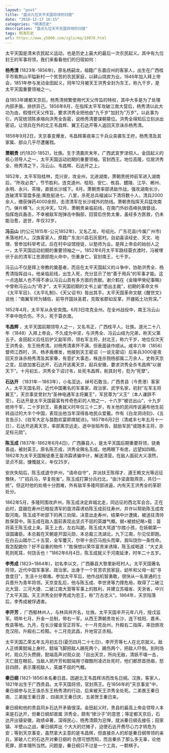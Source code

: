 ```yaml
---
layout: "post"
title: "盘点九位天平天国将领的归宿"
date: "2018-12-17 16:15"
categories: "明清历史"
description: "盘点九位天平天国将领的归宿"
tags: 明清历史
url: https://www.y5000.com/zgls/mq/10078.html
---
```






太平天国是清末农民起义运动，也是历史上最大的最后一次农民起义。其中有九位封王的军事将领，我们来看看他们的归宿如何：

**杨秀清**
(1823年-1856年)，原名杨嗣龙，祖籍广东嘉应州的客家人，出生在广西桂平市紫荆山平隘新村一个贫苦的农民家庭，以耕山烧炭为业。1846年加入拜上帝会，1851年参与发动金田起义，同年12月被天王洪秀全封为东王，称九千岁，是太平天国重要领袖之一。

自1853年建都天京后，杨秀清频繁使用代天父传旨的特权，其中大多是为了处理内部矛盾，排挤异己。1856年8月，在指挥太平军攻破江南大营后，杨秀清以此大功为由，假借代天父传旨，要求洪秀全把他由"九千岁"加封为"万岁"。以此事为引，内官统领陈承瑢向洪秀全告密，说杨秀清要谋朝篡位。洪秀全得知后立刻派出密诏，让领兵在外的北王韦昌辉、翼王石达开等人返回天京诛杀杨秀清。

1856年9月2日，天京事变爆发，韦昌辉乘夜率三千兵众突袭东王府，杨秀清及其家属、部众几乎尽遭屠戮。

**萧朝贵**
(约1820-1852)，壮族。生于清嘉庆末年，广西武宣罗渌垌人。金田起义的核心领导人之一，太平天国运动初期的重要领袖，官封西王。地位高隆，位居洪秀全、杨秀清之下，冯云山、韦昌辉、石达开之上。

1852年，太平军陷桂林，克兴安，攻全州，北进湖南，萧朝贵统帅前军进入湖南后，"所攻必克"，节节胜利，连克道州、桂阳、安仁、攸县、醴陵、江华、郴州、永明、永兴、茶陵，直抵长沙城下。8月，萧朝贵率部诱敌作战，强攻湖南长沙，连破清军营盘多座;乘胜挺进七、八里，杀死总兵福诚以下清将数十人，清兵2000余人，缴获弹药4000余担，击溃清军在长沙城外的防线。萧朝贵指挥天兵猛攻南门，弹片横飞，火光冲天。12月，萧朝贵亲临前线，在南门外妙高峰执旗督战，指挥炮兵轰击，不幸被敌军炮弹击中胸部，回营后伤势太重，虽经多方医救，仍未能治愈，逝世，年仅32岁。

**冯云山**
(约公元1815年-公元1852年)，又名乙龙，号绍光。广东花县(今属广州市)禾落地村人。汉族客家人，原籍广东龙川县石灰窑村。自幼喜读经史、天文、地理，曾参加科举考试，后在村中设馆授徒，以塾师为业。是拜上帝会的始创人之一，太平天国运动初期的重要领袖之一。1852年6月太平军路经蓑衣渡时，冯被埋伏于此的清军江忠源部炮火命中，伤重身亡。官封南王，七千岁。

冯云山不仅是拜上帝教的奠基者，而且在太平天国起义的斗争中，协助洪秀全、杨秀清指挥战斗。他亲临前线，出生入死，充分显示了他“善于用兵”的军事才能。这一点连敌人也不得不承认冯云山具有多方面的贡献。谢介鹤在《金陵甲癸纪事略》中曾称冯云山为“奇才”，太平天国初期的文书上谕“悉出主裁”，初期的革命文书《太平军目》、《太平礼制》、《天父诏书》皆出其手。太平天国革命文献《醒世文》说他：“南翼军师为辅佐，前导开国扶圣君，克取省郡如反掌，开疆拓土功劳深。”

1852年4月，太平军从永安突围。6月3日攻克全州。在全州战役中，南王冯云山不幸中炮负伤。不久，死于蓑衣渡。

**韦昌辉**
，太平天国前期领导人之一，又名韦正，广西桂平人。壮族。道光二十八年（1848）入拜上帝会，不久成为中坚，与洪秀全、冯云山结为兄弟，称天父第五子。金田起义后任后护又副军师，领右军主将，封北王，称六千岁，地位仅次天王洪秀全、东王杨秀清。对杨秀清素怀不满，但表面装作顺从。咸丰六年（1856）督师江西时，洪、杨矛盾爆发，他接到天王密诏（一说无密诏）后率兵3000星夜回天京诛杀杨秀清及其家眷，有意扩大事态，株连杀戮杨部属二万余人，史称天京之变。后欲加害石达开，石达开逃离天京，起兵安徽，要求洪秀全杀韦昌辉“以谢天下”。十月初五，洪秀全下诏讨韦，处死韦昌辉，削其封号，贬为“死孽”。

**石达开**
（1831年－1863年），小名亚达，绰号石敢当，广西贵县（今贵港）客家人，太平天国名将，近代中国著名的军事家、政治家、武学名家，初封“左军主将翼王”，天京事变曾封为“圣神电通军主将翼王”，军民尊为“义王”（本人谦辞不受）。石达开是太平天国最富有传奇色彩的人物之一，十六岁“被访出山”，十九岁统帅千军，二十岁封王，英勇就义时年仅三十二岁，有关他的民间传说遍布他生前转战过的大半个中国，表现出他当年深得各地民众爱戴。作有《白龙洞诗刻》、《五言告示》、《驻军大定与苗胞欢宴即席赋诗》。1857年6月2日（清咸丰七年五月十一日），石达开逃离天京，率部离京远走。途中张贴布告，鼓励军民“或随本主将，亦足标元勋”。

**陈玉成**
(1837年-1862年6月4日)，广西藤县人，是太平天国后期重要将领，骁勇善战，被封英王。原名陈丕成，洪秀全赐名玉成。他两眼下有痣，远望如四眼。1862年为太平天国叛徒奏王苗沛霖诱骗中计，解送清营。在敌人面前大义凛然，坚贞不屈，慷慨就义，年仅25岁。

安庆失陷后，陈玉成退守庐州，“请命自守”，并派扶王陈得才、遵王赖文光等远征豫陕，“广招兵马，早复皖省”。陈玉成打算分兵扫北，“由汴梁直取燕京，共归一统”。但这时他的处境十分困难，外有敌军多隆阿部进逼，内有天王洪秀全的革职处分。

1862年5月，多隆阿围攻庐州，陈玉成决定弃城北走，同远征的西北军会合。正在此时，盘踞在寿州已暗投清军的苗沛霖诱劝陈玉成前往寿州，并许以帮助陈玉成攻取河南。陈玉成不听部下的再三劝阻，决意出走寿州，结果中计遭擒，被送往清帅胜保营中。陈玉成在敌人面前表现出坚贞不屈的英雄气概。据<被掳纪略>载：苗将英王陈玉成上来。英王上去，左右叫跪。陈玉成大骂道“尔胜小孩，在妖朝第一误国庸臣。本总裁在天朝是开国元勋，本总裁三洗湖北，九下江南，尔见仗即跑。在白云山踏尔二十五营，全军覆灭，尔带十余匹马抱头而窜，我叫饶你一条性命。我怎配跪你？好不自重的物件！”胜保想以荣华富贵来诱降，陈玉成喝道：“大丈夫死则死耳，何饶舌也！”1862年6月4日，陈玉成就义于河南延津，时年二十五岁。

**李秀成**
(1823~1864年)，初名李以文，广西藤县大黎里新旺村人。太平天国著名将领，近代中国军事家、政治家。出身于一个贫苦农民家庭，幼年和父母一起"寻食度日"，生活十分艰难。参加太平军后，他作战机智勇敢，很快从一名普通的士兵晋升为青年将领。天京变乱后，他与陈玉成、李世贤等力撑危局，取得了二破江北大营、三河大捷、二破江南大营等军事上的胜利，并建立苏福省、天浙省，中兴了太平天国。天王洪秀全封李秀成为忠王，称"万古忠义"。1864年，天京陷落后，李秀成被俘遇害。

**李开芳**
，广西郁林州人，与林凤祥齐名，壮族。太平天国辛开元年八月，授戊监军。明年七月，升金一总制，带右一军。从西王萧朝贵攻长沙，连下桂阳、嘉禾、攸县等地。九月，在长沙擢金官正将军。十一月克岳州，升殿右二指挥，率劲旅攻克汉阳，升殿右二检黠。十二月克武昌，升地官正丞相。

太平天国乙荣五年五月初五日(夏历四月二十七日)，李开芳等七人在北京就义。敌人正绑黄懿端上身时，懿端飞脚把敌人踢死两个，踢伤两个，把敌人吓倒。到刑场时，观众万头攒拥，懿端高声对观众说:「自出天京，所向无敌，清妖不堪一击，灭亡就在眼前。当敌人把开芳和懿端用寸磔酷刑凌迟处死时，他们都昂首扬眉，怒目四顾，表示蔑视敌人，英雄不屈的气概。

**秦日纲**
(1821-1856)本名秦日昌，因避北王韦昌辉讳而改名日纲。汉族，客家人，1821年出生于广西贵县。太平天国将领，官封燕王。在1856年的"天京事变"中，秦日纲参与北王诛杀东王杨秀清的行动，后来被天王洪秀全处死。二弟畏王秦日南、三弟报王秦日源
、四弟庆王秦日庆、五弟贺王秦日来。

秦日纲和他的贵县同乡石达开矛盾很深。金田起义时，贵县的最高上帝会领导人本来是石达开，但秦日纲却直属
洪秀全，颇有“掺沙子”的意思；等定都天京后，石达开出镇安徽，政绩卓著，深得民心，杨秀清颇为忌惮，就派秦日纲去接任；田家镇、半壁山之战，秦日纲弄出
个大大的烂摊子，迫使石达开费尽心力才转危为安；等到天京事变，虽然拿大主意的是韦昌辉，但直接杀人的却是秦日纲带领的亲兵，家破人亡的石达开对秦日纲的
仇恨可想而知，而且秦杀了那么多无辜，论他死罪，原本理所当然。问题是，秦日纲只不过是一个工具，一颗棋子。
